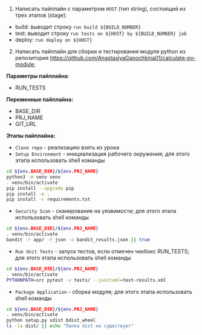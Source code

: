 1) Написать пайплайн с параметром `HOST` (тип string), состоящий из трех этапов (stage):
- build: выводит строку `run build ${BUILD_NUMBER}`
- test: выводит строку `run tests on ${HOST} by ${BUILD_NUMBER} job`
- deploy: `run deploy on ${HOST}`
2) Написать пайплайн для сборки и тестирования модуля python из репозитория https://github.com/AnastasiyaGapochkina01/calculate-py-module;

**Параметры пайплайна**:
- RUN_TESTS 
  
**Переменные пайплайна:**
- BASE_DIR
- PRJ_NAME
- GIT_URL

**Этапы пайплайна:**
- `Clone repo` - реализацию взять из урока
- `Setup Environment` - инициализация рабочего окружения; для этого этапа использовать shell команды
```bash
cd ${env.BASE_DIR}/${env.PRJ_NAME}
python3 -m venv venv
. venv/bin/activate
pip install --upgrade pip
pip install -e .
pip install -r requirements.txt
```
- `Security Scan` - сканирование на уязвимости; для этого этапа использовать shell команды
```bash
cd ${env.BASE_DIR}/${env.PRJ_NAME}
. venv/bin/activate
bandit -r app/ -f json -o bandit_results.json || true
```
- `Run Unit Tests` - запуск тестов, если отмечен чекбокс RUN_TESTS; для этого этапа использовать shell команды
```bash
cd ${env.BASE_DIR}/${env.PRJ_NAME}
. venv/bin/activate
PYTHONPATH=src pytest -v tests/ --junitxml=test-results.xml
```
- `Package Application` - сборка модуля; для этого этапа использовать shell команды
```bash
cd ${env.BASE_DIR}/${env.PRJ_NAME}
. venv/bin/activate
python setup.py sdist bdist_wheel
ls -la dist/ || echo "Папка dist не существует"
```
